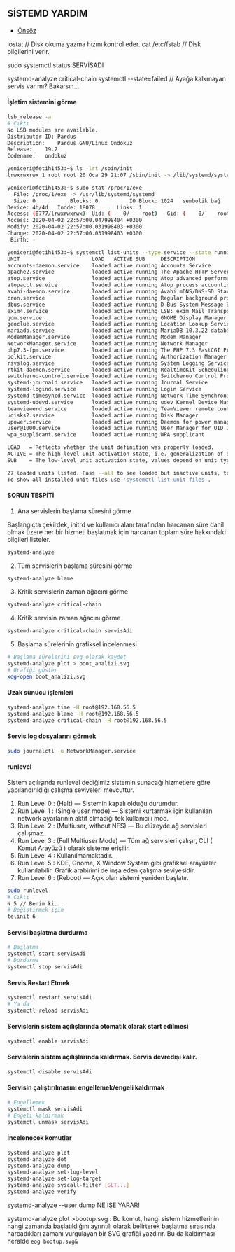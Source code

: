 ## SİSTEMD YARDIM

- [Önsöz](https://github.com/cicekhasan/DersNotlarim)


iostat                           // Disk okuma yazma hızını kontrol eder.
cat /etc/fstab                   // Disk bilgilerini verir.



sudo systemctl status SERVİSADI



systemd-analyze critical-chain
systemctl --state=failed		// Ayağa kalkmayan servis var mı? Bakarsın...



#### İşletim sistemini görme

```bash
lsb_release -a
# Çıktı
No LSB modules are available.
Distributor ID:	Pardus
Description:	Pardus GNU/Linux Ondokuz
Release:	19.2
Codename:	ondokuz
```

```bash
yeniceri@fetih1453:~$ ls -lrt /sbin/init
lrwxrwxrwx 1 root root 20 Oca 29 21:07 /sbin/init -> /lib/systemd/systemd
```

```bash
yeniceri@fetih1453:~$ sudo stat /proc/1/exe
  File: /proc/1/exe -> /usr/lib/systemd/systemd
  Size: 0         	Blocks: 0          IO Block: 1024   sembolik bağ
Device: 4h/4d	Inode: 18078       Links: 1
Access: (0777/lrwxrwxrwx)  Uid: (    0/    root)   Gid: (    0/    root)
Access: 2020-04-02 22:57:00.047998404 +0300
Modify: 2020-04-02 22:57:00.031998403 +0300
Change: 2020-04-02 22:57:00.031998403 +0300
 Birth: -
```

```bash
yeniceri@fetih1453:~$ systemctl list-units --type service --state running
UNIT                       LOAD   ACTIVE SUB     DESCRIPTION                                 
accounts-daemon.service    loaded active running Accounts Service                            
apache2.service            loaded active running The Apache HTTP Server                      
atop.service               loaded active running Atop advanced performance monitor           
atopacct.service           loaded active running Atop process accounting daemon              
avahi-daemon.service       loaded active running Avahi mDNS/DNS-SD Stack                     
cron.service               loaded active running Regular background program processing daemon
dbus.service               loaded active running D-Bus System Message Bus                    
exim4.service              loaded active running LSB: exim Mail Transport Agent              
gdm.service                loaded active running GNOME Display Manager                       
geoclue.service            loaded active running Location Lookup Service                     
mariadb.service            loaded active running MariaDB 10.3.22 database server             
ModemManager.service       loaded active running Modem Manager                               
NetworkManager.service     loaded active running Network Manager                             
php7.3-fpm.service         loaded active running The PHP 7.3 FastCGI Process Manager         
polkit.service             loaded active running Authorization Manager                       
rsyslog.service            loaded active running System Logging Service                      
rtkit-daemon.service       loaded active running RealtimeKit Scheduling Policy Service       
switcheroo-control.service loaded active running Switcheroo Control Proxy service            
systemd-journald.service   loaded active running Journal Service                             
systemd-logind.service     loaded active running Login Service                               
systemd-timesyncd.service  loaded active running Network Time Synchronization                
systemd-udevd.service      loaded active running udev Kernel Device Manager                  
teamviewerd.service        loaded active running TeamViewer remote control daemon            
udisks2.service            loaded active running Disk Manager                                
upower.service             loaded active running Daemon for power management                 
user@1000.service          loaded active running User Manager for UID 1000                   
wpa_supplicant.service     loaded active running WPA supplicant                              

LOAD   = Reflects whether the unit definition was properly loaded.
ACTIVE = The high-level unit activation state, i.e. generalization of SUB.
SUB    = The low-level unit activation state, values depend on unit type.

27 loaded units listed. Pass --all to see loaded but inactive units, too.
To show all installed unit files use 'systemctl list-unit-files'.
```

#### SORUN TESPİTİ

1. Ana servislerin başlama süresini görme

Başlangıçta çekirdek, initrd ve kullanıcı alanı tarafından harcanan süre dahil olmak üzere her bir hizmeti başlatmak için harcanan toplam süre hakkındaki bilgileri listeler.

```bash
systemd-analyze
```

2. Tüm servislerin başlama süresini görme

```bash
systemd-analyze blame
```

3. Kritik servislerin zaman ağacını görme

```bash
systemd-analyze critical-chain
```

4. Kritik servisin zaman ağacını görme

```bash
systemd-analyze critical-chain servisAdi
```

5. Başlama sürelerinin grafiksel incelenmesi

```bash
# Başlama sürelerini svg olarak kaydet
systemd-analyze plot > boot_analizi.svg
# Grafiği göster
xdg-open boot_analizi.svg
```

#### Uzak sunucu işlemleri

```bash
systemd-analyze time -H root@192.168.56.5
systemd-analyze blame -H root@192.168.56.5
systemd-analyze critical-chain -H root@192.168.56.5
```

#### Servis log dosyalarını görmek

```bash
sudo journalctl -u NetworkManager.service
```

#### runlevel

Sistem açılışında runlevel dediğimiz sistemin sunacağı hizmetlere göre yapılandırıldığı çalışma seviyeleri mevcuttur.

1. Run Level 0 : (Halt) — Sistemin kapalı olduğu durumdur.
2. Run Level 1 : (Single user mode) — Sistemi kurtarmak için kullanılan network ayarlarının aktif olmadığı tek kullanıcılı mod.
3. Run Level 2 : (Multiuser, without NFS) — Bu düzeyde ağ servisleri çalışmaz.
4. Run Level 3 : (Full Multiuser Mode) — Tüm ağ servisleri çalışır, CLI ( Komut Arayüzü ) olarak sisteme erişilir.
5. Run Level 4 : Kullanılmamaktadır.
6. Run Level 5 : KDE, Gnome, X Window System gibi grafiksel arayüzler kullanılabilir. Grafik arabirimi de inşa eden çalışma seviyesidir.
7. Run Level 6 : (Reboot) — Açık olan sistemi yeniden başlatır.

```bash
sudo runlevel
# Çıktı
N 5 // Benim ki...
# Değiştirmek için
telinit 6
```

#### Servisi başlatma durdurma

```bash
# Başlatma
systemctl start servisAdi
# Durdurma
systemctl stop servisAdi
```

#### Servis Restart Etmek

```bash
systemctl restart servisAdi
# Ya da
systemctl reload servisAdi
```

#### Servislerin sistem açılışlarında otomatik olarak start edilmesi

```bash
systemctl enable servisAdi
```

#### Servislerin sistem açılışlarında kaldırmak. Servis devredışı kalır.

```bash
systemctl disable servisAdi
```

#### Servisin çalıştırılmasını engellemek/engeli kaldırmak

```bash
# Engellemek
systemctl mask servisAdi
# Engeli kaldırmak
systemctl unmask servisAdi
```

#### İncelenecek komutlar

```bash
systemd-analyze plot
systemd-analyze dot
systemd-analyze dump
systemd-analyze set-log-level
systemd-analyze set-log-target
systemd-analyze syscall-filter [SET...]
systemd-analyze verify
```



systemd-analyze --user dump NE İŞE YARAR!

systemd-analyze plot >bootup.svg : Bu komut, hangi sistem hizmetlerinin hangi zamanda başlatıldığını ayrıntılı olarak belirterek başlatma sırasında harcadıkları zamanı vurgulayan bir SVG grafiği yazdırır. Bu da kaldırması heralde ```eog bootup.svg&```










